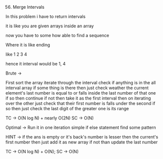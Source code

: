 56. Merge Intervals

In this problem i have to return intervals

it is like you are given arrays inside an array

now you have to some how able to find a sequence

Where it is like ending

like 1 2 3 4

hence it interval would be 1, 4

Brute ->

  First sort the array
  iterate through the interval
  check if anything is in the all interval array
  if some thing is there
  then just check weather the current element's last number is equal to
  or falls inside the last number of that one
  if so then continue
  if not then take it as the first interval
  then on iterating over the other just check that their
  first number is falls under the second
  if so then just check the last digit of the greater one is its range

TC -> O(N log N) + nearly O(2N)
SC -> O(N)

Optimal ->
  Run it in one iteration
  simple if else statement
  find some pattern


HINT ->
  if the ans is empty or it's back's number is lesser
  then the current's first number then just add it as new array
  if not than update the last number

TC -> O(N log N) + O(N);
SC -> O(N)

